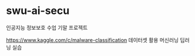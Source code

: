 # swu-ai-secu
인공지능 정보보호 수업 기말 프로젝트

https://www.kaggle.com/c/malware-classification
데이터셋 활용 머신러닝 딥러닝 실습
